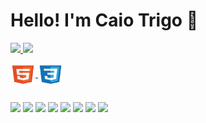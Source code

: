 # Hello! I'm Caio Trigo :panda_face:

 <div>
  <a href="https://github.com/CaioTrigo">
  <img height="180em" src="https://github-readme-stats.vercel.app/api?username=CaioTrigo&show_icons=true&theme=tokyonight&include_all_commits=true&count_private=true"/>
  <img height="180em" src="https://github-readme-stats.vercel.app/api/top-langs/?username=CaioTrigo&layout=compact&langs_count=16&theme=tokyonight"/>
<div>
<div style="display: inline_block"><br>
  <img align="center" alt="Panda-HTML" height="30" width="40" src="https://raw.githubusercontent.com/devicons/devicon/master/icons/html5/html5-original.svg">
  <img align="center" alt="Panda-CSS" height="30" width="40" src="https://raw.githubusercontent.com/devicons/devicon/master/icons/css3/css3-original.svg">
</div>
  
  ##
  
  <div>
  <a href ="mailto: caiodstrigo@gmail.com"><img height="50em" src="https://s3.gifyu.com/images/Icone-Gmail.gif" target="_blank"></a>
  <a href="https://www.linkedin.com/in/caiopandasart" target="_blank"><img height="50em" src="https://s3.gifyu.com/images/Icone-LinkedIn.gif" target="_blank"></a>
  <a href="https://www.youtube.com/channel/UCv5T-D25fUMAiR9YvLt-TVA" target="_blank"><img height="50em" src="https://s3.gifyu.com/images/Icone-YouTube.gif" target="_blank"></a>
  <a href="https://instagram.com/caiopandasart" target="_blank"><img height="50em" src="https://s3.gifyu.com/images/Icone-Instagram.gif" target="_blank"></a>
  <a href="https://facebook.com/caiopandasart" target="_blank"><img height="50em" src="https://s3.gifyu.com/images/Icone-Facebook.gif" target="_blank"></a>
  <a href="https://artstation.com/caiopandasart" target="_blank"><img height="50em" src="https://s3.gifyu.com/images/Icone-Artstation.gif" targe="_blank"></a>
  <a href="https://behance.net/CaioPandasArt" target="_blank"> <img height="50em" src="https://s3.gifyu.com/images/Icone-Behance.gif" target="_blank"></a>
  <a href="https://twitter.com/caiopandasart" target="_blank"> <img height="50em" src="https://s3.gifyu.com/images/Icone-Twitter.gif" target="_blank"></a>
</div>
